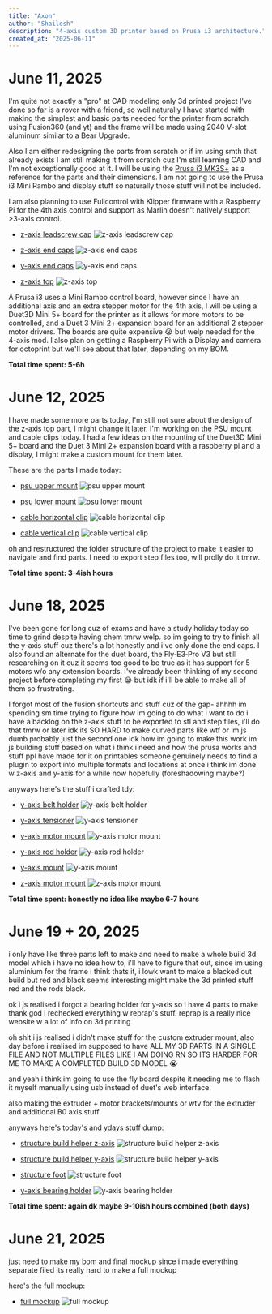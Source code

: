 ```yaml
---
title: "Axon"
author: "Shailesh"
description: "4-axis custom 3D printer based on Prusa i3 architecture."
created_at: "2025-06-11"
---
```


# June 11, 2025

I'm quite not exactly a "pro" at CAD modeling only 3d printed project I've done so far is a rover with a friend, so well naturally I have started with making the simplest and basic parts needed for the printer from scratch using Fusion360 (and yt) and the frame will be made using 2040 V-slot aluminum similar to a Bear Upgrade.

Also I am either redesigning the parts from scratch or if im using smth that already exists I am still making it from scratch cuz I'm still learning CAD and I'm not exceptionally good at it. I will be using the [Prusa i3 MK3S+](https://www.printables.com/model/57217-i3-mk3s-printable-parts) as a reference for the parts and their dimensions. I am not going to use the Prusa i3 Mini Rambo and display stuff so naturally those stuff will not be included.

I am also planning to use Fullcontrol with Klipper firmware with a Raspberry Pi for the 4th axis control and support as Marlin doesn't natively support >3-axis control.

- [z-axis leadscrew cap](https://a360.co/3HE5PBH)
![z-axis leadscrew cap](images/journal/june-11/z-axis_leadscrew_cap.png)

- [z-axis end caps](https://a360.co/4dXiFXP)
![z-axis end caps](images/journal/june-11/z-axis_end_caps.png)

- [y-axis end caps](https://a360.co/45oOS8p)
![y-axis end caps](images/journal/june-11/y-axis_end_caps.png)

- [z-axis top](https://a360.co/43T0UEn)
![z-axis top](images/journal/june-11/z-axis_top.png)

A Prusa i3 uses a Mini Rambo control board, however since I have an additional axis and an extra stepper motor for the 4th axis, I will be using a Duet3D Mini 5+ board for the printer as it allows for more motors to be controlled, and a Duet 3 Mini 2+ expansion board for an additional 2 stepper motor drivers. The boards are quite expensive 😭 but welp needed for the 4-axis mod. I also plan on getting a Raspberry Pi with a Display and camera for octoprint but we'll see about that later, depending on my BOM.

**Total time spent: 5-6h**

# June 12, 2025

I have made some more parts today, I'm still not sure about the design of the z-axis top part, I might change it later. I'm working on the PSU mount and cable clips today. I had a few ideas on the mounting of the Duet3D Mini 5+ board and the Duet 3 Mini 2+ expansion board with a raspberry pi and a display, I might make a custom mount for them later.

These are the parts I made today:

- [psu upper mount](https://a360.co/4jLz3fi)
![psu upper mount](images/journal/june-12/psu_upper_mount.png)

- [psu lower mount](https://a360.co/3HT5qLH)
![psu lower mount](images/journal/june-12/psu_lower_mount.png)

- [cable horizontal clip](https://a360.co/4600grg)
![cable horizontal clip](images/journal/june-12/cable_horizontal_clip.png)

- [cable vertical clip](https://a360.co/4e1TbZw)
![cable vertical clip](images/journal/june-12/cable_vertical_clip.png)

oh and restructured the folder structure of the project to make it easier to navigate and find parts. I need to export step files too, will prolly do it tmrw.

**Total time spent: 3-4ish hours**

# June 18, 2025

I've been gone for long cuz of exams and have a study holiday today so time to grind despite having chem tmrw welp. so im going to try to finish all the y-axis stuff cuz there's a lot honestly and i've only done the end caps. I also found an alternate for the duet board, the Fly‑E3‑Pro V3 but still researching on it cuz it seems too good to be true as it has support for 5 motors w/o any extension boards. I've already been thinking of my second project before completing my first 😭 but idk if i'll be able to make all of them so frustrating.

I forgot most of the fusion shortcuts and stuff cuz of the gap-
ahhhh im spending sm time trying to figure how im going to do what i want to do
i have a backlog on the z-axis stuff to be exported to stl and step files, i'll do that tmrw or later idk
its SO HARD to make curved parts like wtf or im js dumb probably just the second one
idk how im going to make this work im js building stuff based on what i think i need and how the prusa works and stuff ppl have made for it on printables 
someone genuinely needs to find a plugin to export into multiple formats and locations at once
i think im done w z-axis and y-axis for a while now hopefully (foreshadowing maybe?)

anyways here's the stuff i crafted tdy:

- [y-axis belt holder](https://a360.co/3SXdeyr)
![y-axis belt holder](images/journal/june-18/y-axis_belt_holder.png)

- [y-axis tensioner](https://a360.co/4ldDb9c)
![y-axis tensioner](images/journal/june-18/y-axis_tensioner.png)

- [y-axis motor mount](https://a360.co/3FHImza)
![y-axis motor mount](images/journal/june-18/y-axis_motor_mount.png)

- [y-axis rod holder](https://a360.co/3HMG16q)
![y-axis rod holder](images/journal/june-18/y-axis_rod_holder.png)

- [y-axis mount](https://a360.co/43Ntb0r)
![y-axis mount](images/journal/june-18/y-axis_mount.png)

- [z-axis motor mount](https://a360.co/3HNQtec)
![z-axis motor mount](images/journal/june-18/z-axis_motor_mount.png)

**Total time spent: honestly no idea like maybe 6-7 hours**

# June 19 + 20, 2025

i only have like three parts left to make and need to make a whole build 3d model which i have no idea how to, i'll have to figure that out, since im using aluminium for the frame i think thats it, i lowk want to make a blacked out build but red and black seems interesting might make the 3d printed stuff red and the rods black. 

ok i js realised i forgot a bearing holder for y-axis so i have 4 parts to make thank god i rechecked everything w reprap's stuff. reprap is a really nice website w a lot of info on 3d printing

oh shit i js realised i didn't make stuff for the custom extruder mount,
also day before i realised im supposed to have ALL MY 3D PARTS IN A SINGLE FILE AND NOT MULTIPLE FILES LIKE I AM DOING RN SO ITS HARDER FOR ME TO MAKE A COMPLETED BUILD 3D MODEL 😭

and yeah i think im going to use the fly board despite it needing me to flash it myself manually using usb instead of duet's web interface.

also making the extruder + motor brackets/mounts or wtv for the extruder and additional B0 axis stuff

anyways here's today's and ydays stuff dump:

- [structure build helper z-axis](https://a360.co/4la7NrY)
![structure build helper z-axis](images/journal/june-19_20/structure_build_helper_-_z_axis.png)

- [structure build helper y-axis](https://a360.co/45shFsC)
![structure build helper y-axis](images/journal/june-19_20/structure_build_helper_-_y_axis.png)

- [structure foot](https://a360.co/4licj82)
![structure foot](images/journal/june-19_20/structure_foot.png)

- [y-axis bearing holder](https://a360.co/4ncoa9a)
![y-axis bearing holder](images/journal/june-19_20/y-axis_bearing_holder.png)

**Total time spent: again dk maybe 9-10ish hours combined (both days)**

# June 21, 2025

just need to make my bom and final mockup
since i made everything separate filed its really hard to make a full mockup 

here's the full mockup:

- [full mockup](https://a360.co/4eeKeMx)
![full mockup](images/journal/june-21/full-mockup.png)